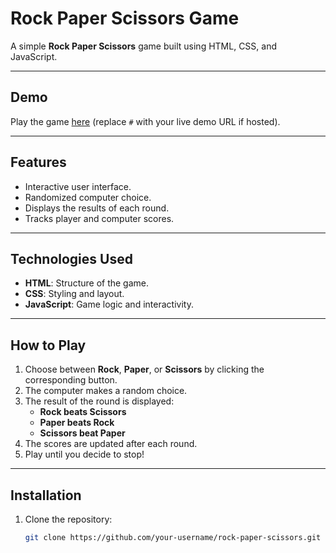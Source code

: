 # Rock Paper Scissors Game

A simple **Rock Paper Scissors** game built using HTML, CSS, and JavaScript.

---

## Demo

Play the game [here](#) (replace `#` with your live demo URL if hosted).

---

## Features

- Interactive user interface.
- Randomized computer choice.
- Displays the results of each round.
- Tracks player and computer scores.

---

## Technologies Used

- **HTML**: Structure of the game.
- **CSS**: Styling and layout.
- **JavaScript**: Game logic and interactivity.

---

## How to Play

1. Choose between **Rock**, **Paper**, or **Scissors** by clicking the corresponding button.
2. The computer makes a random choice.
3. The result of the round is displayed:
   - **Rock beats Scissors**
   - **Paper beats Rock**
   - **Scissors beat Paper**
4. The scores are updated after each round.
5. Play until you decide to stop!

---

## Installation

1. Clone the repository:
   ```bash
   git clone https://github.com/your-username/rock-paper-scissors.git

